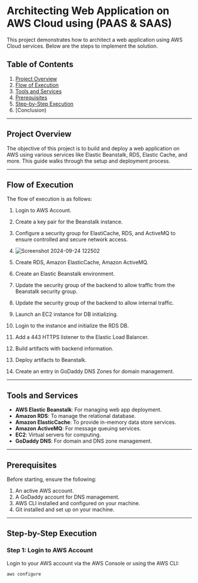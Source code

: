 # Architecting Web Application on AWS Cloud using (PAAS & SAAS)

This project demonstrates how to architect a web application using AWS Cloud services. Below are the steps to implement the solution.

## Table of Contents
1. [Project Overview](#project-overview)
2. [Flow of Execution](#flow-of-execution)
3. [Tools and Services](#tools-and-services)
4. [Prerequisites](#prerequisites)
5. [Step-by-Step Execution](#step-by-step-execution)
6. [Conclusion)

---

## Project Overview

The objective of this project is to build and deploy a web application on AWS using various services like Elastic Beanstalk, RDS, Elastic Cache, and more. This guide walks through the setup and deployment process.

---

## Flow of Execution

The flow of execution is as follows:

1. Login to AWS Account.
2. Create a key pair for the Beanstalk instance.
3. Configure a security group for ElastiCache, RDS, and ActiveMQ to ensure controlled and secure network access.
4. ![Screenshot 2024-09-24 122502](https://github.com/user-attachments/assets/778c6720-a719-4d0b-8a82-ce76093fcc95)

5. Create RDS, Amazon ElasticCache, Amazon ActiveMQ.
6. Create an Elastic Beanstalk environment.
7. Update the security group of the backend to allow traffic from the Beanstalk security group.
8. Update the security group of the backend to allow internal traffic.
9. Launch an EC2 instance for DB initializing.
10. Login to the instance and initialize the RDS DB.
11. Add a 443 HTTPS listener to the Elastic Load Balancer.
12. Build artifacts with backend information.
13. Deploy artifacts to Beanstalk.
14. Create an entry in GoDaddy DNS Zones for domain management.

---

## Tools and Services

- **AWS Elastic Beanstalk**: For managing web app deployment.
- **Amazon RDS**: To manage the relational database.
- **Amazon ElasticCache**: To provide in-memory data store services.
- **Amazon ActiveMQ**: For message queuing services.
- **EC2**: Virtual servers for computing.
- **GoDaddy DNS**: For domain and DNS zone management.

---

## Prerequisites

Before starting, ensure the following:

1. An active AWS account.
2. A GoDaddy account for DNS management.
3. AWS CLI installed and configured on your machine.
4. Git installed and set up on your machine.

---

## Step-by-Step Execution

### Step 1: Login to AWS Account
Login to your AWS account via the AWS Console or using the AWS CLI:
```bash
aws configure
